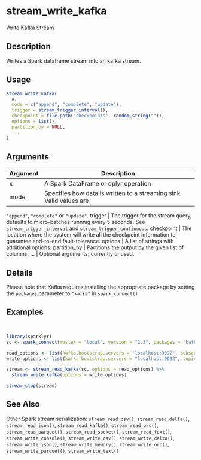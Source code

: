 # stream_write_kafka


Write Kafka Stream




## Description

Writes a Spark dataframe stream into an kafka stream.





## Usage
```r
stream_write_kafka(
  x,
  mode = c("append", "complete", "update"),
  trigger = stream_trigger_interval(),
  checkpoint = file.path("checkpoints", random_string("")),
  options = list(),
  partition_by = NULL,
  ...
)
```




## Arguments


Argument      |Description
------------- |----------------
x | A Spark DataFrame or dplyr operation
mode | Specifies how data is written to a streaming sink. Valid values are
``"append"``, ``"complete"`` or ``"update"``.
trigger | The trigger for the stream query, defaults to micro-batches runnnig
every 5 seconds. See `stream_trigger_interval` and
`stream_trigger_continuous`.
checkpoint | The location where the system will write all the checkpoint
information to guarantee end-to-end fault-tolerance.
options | A list of strings with additional options.
partition_by | Partitions the output by the given list of columns.
... | Optional arguments; currently unused.




## Details

Please note that Kafka requires installing the appropriate
 package by setting the ``packages`` parameter to ``"kafka"`` in ``spark_connect()``






## Examples

```r


library(sparklyr)
sc <- spark_connect(master = "local", version = "2.3", packages = "kafka")

read_options <- list(kafka.bootstrap.servers = "localhost:9092", subscribe = "topic1")
write_options <- list(kafka.bootstrap.servers = "localhost:9092", topic = "topic2")

stream <- stream_read_kafka(sc, options = read_options) %>%
  stream_write_kafka(options = write_options)

stream_stop(stream)

```






## See Also

Other Spark stream serialization: 
`stream_read_csv()`,
`stream_read_delta()`,
`stream_read_json()`,
`stream_read_kafka()`,
`stream_read_orc()`,
`stream_read_parquet()`,
`stream_read_socket()`,
`stream_read_text()`,
`stream_write_console()`,
`stream_write_csv()`,
`stream_write_delta()`,
`stream_write_json()`,
`stream_write_memory()`,
`stream_write_orc()`,
`stream_write_parquet()`,
`stream_write_text()`



